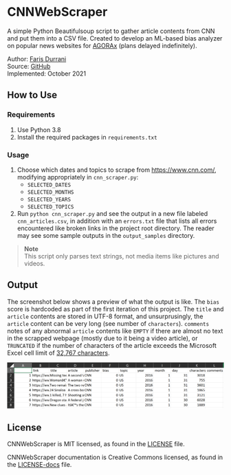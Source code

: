 # CNNWebScraper

A simple Python Beautifulsoup script to gather article contents from CNN and put them into a CSV file. Created to develop an ML-based bias  analyzer on popular news websites for [AGORAx](https://theagorax.com/) (plans delayed indefinitely).

Author: [Faris Durrani](https://github.com/farisdurrani) <br>
Source: [GitHub](https://github.com/farisdurrani/CNNWebScraper) <br>
Implemented: October 2021

## How to Use

### Requirements
1. Use Python 3.8
2. Install the required packages in `requirements.txt`

### Usage
1. Choose which dates and topics to scrape from https://www.cnn.com/, modifying appropriately in `cnn_scraper.py`:
    - `SELECTED_DATES`
    - `SELECTED_MONTHS`
    - `SELECTED_YEARS`
    - `SELECTED_TOPICS`
2. Run `python cnn_scraper.py` and see the output in a new file labeled `cnn_articles.csv`, in addition with an `errors.txt` file that lists all errors encountered like broken links in the project root directory. The reader may see some sample outputs in the `output_samples` directory.

> **Note** <br>
> This script only parses text strings, not media items like pictures and videos.

## Output

The screenshot below shows a preview of what the output is like. The `bias` score is hardcoded as part of the first iteration of this project. The `title` and `article` contents are stored in UTF-8 format, and unsurprusingly, the `article` content can be very long (see number of `characters`). `comments` notes of any abnormal `article` contents like `EMPTY` if there are almost no text in the scrapped webpage (mostly due to it being a video article), or `TRUNCATED` if the number of characters of the article exceeds the Microsoft Excel cell limit of [32,767 characters](https://support.microsoft.com/en-us/office/excel-specifications-and-limits-1672b34d-7043-467e-8e27-269d656771c3).

![](.github/readme_images/output_preview.png)

## License

CNNWebScraper is MIT licensed, as found in the [LICENSE](./LICENSE) file.

CNNWebScraper documentation is Creative Commons licensed, as found in the [LICENSE-docs](.github/LICENSE-docs) file.
